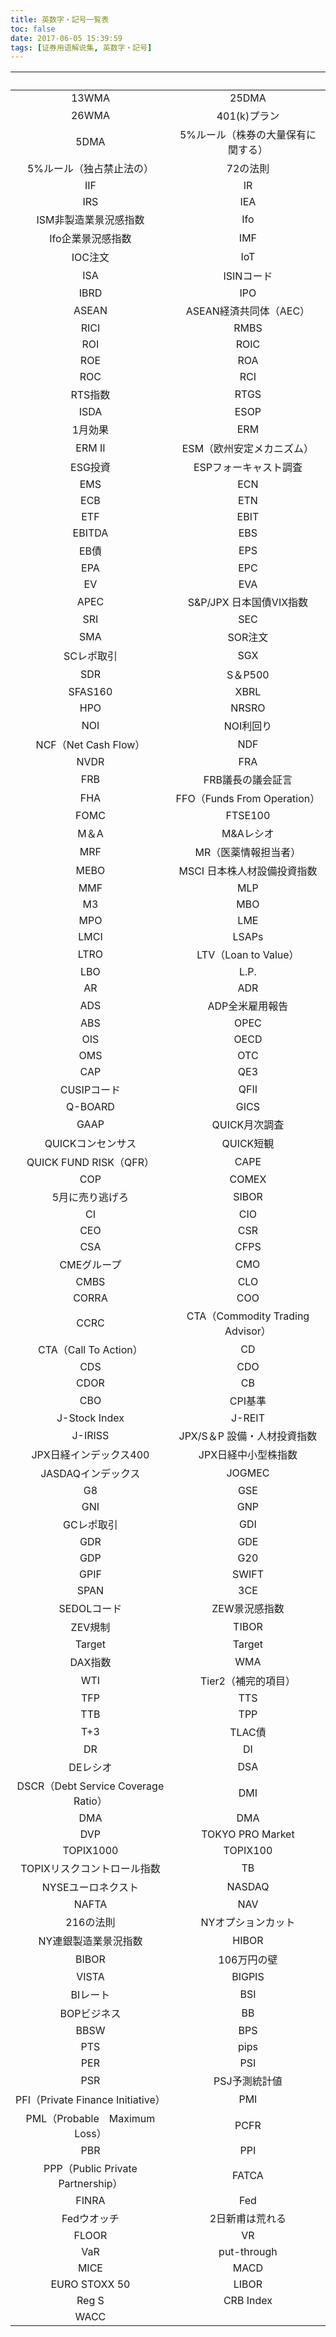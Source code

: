 ```yaml
---
title: 英数字・記号一覧表
toc: false
date: 2017-06-05 15:39:59
tags: [证券用语解说集, 英数字・記号]
---
```


| &nbsp; | &nbsp; |
| :-----: | :-----: |
| 13WMA | 25DMA |
| 26WMA | 401(k)プラン |
| 5DMA | 5%ルール（株券の大量保有に関する） |
| 5%ルール（独占禁止法の） | 72の法則 |
| IIF | IR |
| IRS | IEA |
| ISM非製造業景況感指数 | Ifo |
| Ifo企業景況感指数 | IMF |
| IOC注文 | IoT |
| ISA | ISINコード |
| IBRD | IPO |
| ASEAN | ASEAN経済共同体（AEC） |
| RICI | RMBS |
| ROI | ROIC |
| ROE | ROA |
| ROC | RCI |
| RTS指数 | RTGS |
| ISDA | ESOP |
| 1月効果 | ERM |
| ERM II | ESM（欧州安定メカニズム） |
| ESG投資 | ESPフォーキャスト調査 |
| EMS | ECN |
| ECB | ETN |
| ETF | EBIT |
| EBITDA | EBS |
| EB債 | EPS |
| EPA | EPC |
| EV | EVA |
| APEC | S&P/JPX 日本国債VIX指数 |
| SRI | SEC |
| SMA | SOR注文 |
| SCレポ取引 | SGX |
| SDR | S＆P500 |
| SFAS160 | XBRL |
| HPO | NRSRO |
| NOI | NOI利回り |
| NCF（Net Cash Flow） | NDF |
| NVDR | FRA |
| FRB | FRB議長の議会証言 |
| FHA | FFO（Funds From Operation） |
| FOMC | FTSE100 |
| M＆A | M&Aレシオ |
| MRF | MR（医薬情報担当者） |
| MEBO | MSCI 日本株人材設備投資指数 |
| MMF | MLP |
| M3 | MBO |
| MPO | LME |
| LMCI | LSAPs |
| LTRO | LTV（Loan to Value） |
| LBO | L.P. |
| AR | ADR |
| ADS | ADP全米雇用報告 |
| ABS | OPEC |
| OIS | OECD |
| OMS | OTC |
| CAP | QE3 |
| CUSIPコード | QFII |
| Q-BOARD | GICS |
| GAAP | QUICK月次調査 |
| QUICKコンセンサス | QUICK短観 |
| QUICK FUND RISK（QFR） | CAPE |
| COP | COMEX |
| 5月に売り逃げろ | SIBOR |
| CI | CIO |
| CEO | CSR |
| CSA | CFPS |
| CMEグループ | CMO |
| CMBS | CLO |
| CORRA | COO |
| CCRC | CTA（Commodity Trading Advisor） |
| CTA（Call To Action） | CD |
| CDS | CDO |
| CDOR | CB |
| CBO | CPI基準 |
| J-Stock Index | J-REIT |
| J-IRISS | JPX/S＆P 設備・人材投資指数 |
| JPX日経インデックス400 | JPX日経中小型株指数 |
| JASDAQインデックス | JOGMEC |
| G8 | GSE |
| GNI | GNP |
| GCレポ取引 | GDI |
| GDR | GDE |
| GDP | G20 |
| GPIF | SWIFT |
| SPAN | 3CE |
| SEDOLコード | ZEW景況感指数 |
| ZEV規制 | TIBOR |
| Target | Target |
| DAX指数 | WMA |
| WTI | Tier2（補完的項目） |
| TFP | TTS |
| TTB | TPP |
| T+3 | TLAC債 |
| DR | DI |
| DEレシオ | DSA |
| DSCR（Debt Service Coverage Ratio） | DMI |
| DMA | DMA |
| DVP | TOKYO PRO Market |
| TOPIX1000 | TOPIX100 |
| TOPIXリスクコントロール指数 | TB |
| NYSEユーロネクスト | NASDAQ |
| NAFTA | NAV |
| 216の法則 | NYオプションカット |
| NY連銀製造業景況指数 | HIBOR |
| BIBOR | 106万円の壁 |
| VISTA | BIGPIS |
| BIレート | BSI |
| BOPビジネス | BB |
| BBSW | BPS |
| PTS | pips |
| PER | PSI |
| PSR | PSJ予測統計値 |
| PFI（Private Finance Initiative） | PMI |
| PML（Probable　Maximum　Loss） | PCFR |
| PBR | PPI |
| PPP（Public Private Partnership） | FATCA |
| FINRA | Fed |
| Fedウオッチ | 2日新甫は荒れる |
| FLOOR | VR |
| VaR | put-through |
| MICE | MACD |
| EURO STOXX 50 | LIBOR |
| Reg S | CRB Index |
| WACC | &nbsp; |
